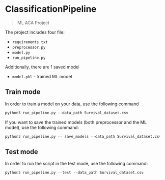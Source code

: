 # ClassificationPipeline
> ML ACA Project

The project includes four file:
-   `requirements.txt`
-   `preprocessor.py`
-   `model.py` 
-   `run_pipeline.py` 

Additionally, there are 1 saved model
-   `model.pkl` - trained ML model


## Train mode
In order to train a model on your data, use the following command 

```python
python3 run_pipeline.py --data_path Survival_dataset.csv
```

If you want to save the trained models (both preprocessor and the ML model), use the following command:
```python
python3 run_pipeline.py -- save_models --data_path Survival_dataset.csv
```

## Test mode
In order to run the script in the test mode, use the following command:
```python
python3 run_pipeline.py --test --data_path Survival_dataset.csv
```
